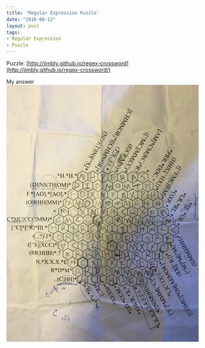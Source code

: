 ```yaml
---
title: 'Regular Expression Puzzle'
date: "2016-08-12"
layout: post
tags:
- Regular Expression
- Puzzle
---
```


Puzzle:
[http://jimbly.github.io/regex-crossword](http://jimbly.github.io/regex-crossword/)

My answer
![My helpful screenshot](./puzzleAnswer.jpg)

